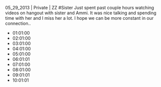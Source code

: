 05_29_2013 | Private | ZZ 
#Sister
Just spent past couple hours watching videos on hangout with sister and Ammi. It was nice talking and spending time with her and I miss her a lot. I hope we can be more constant in our connection..
* 01:01:00
* 02:01:00
* 03:01:00
* 04:01:00
* 05:01:00
* 06:01:01
* 07:01:00
* 08:01:00
* 09:01:01
* 10:01:01
